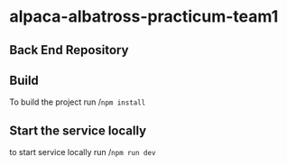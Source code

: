 # alpaca-albatross-practicum-team1

## Back End Repository

## Build

To build the project run
/`npm install`

## Start the service locally

to start service locally run
/`npm run dev`
